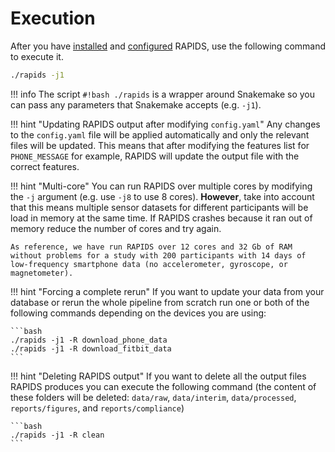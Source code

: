 # Execution

After you have [installed](/setup/installation) and [configured](/setup/configuration) RAPIDS, use the following command to execute it.

```bash
./rapids -j1
```

!!! info
    The script `#!bash ./rapids` is a wrapper around Snakemake so you can pass any parameters that Snakemake accepts (e.g. `-j1`). 
    
!!! hint "Updating RAPIDS output after modifying `config.yaml`"
    Any changes to the `config.yaml` file will be applied automatically and only the relevant files will be updated. This means that after modifying the features list for `PHONE_MESSAGE` for example, RAPIDS will update the output file with the correct features.

!!! hint "Multi-core"
    You can run RAPIDS over multiple cores by modifying the `-j` argument (e.g. use `-j8` to use 8 cores). **However**, take into account that this means multiple sensor datasets for different participants will be load in memory at the same time. If RAPIDS crashes because it ran out of memory reduce the number of cores and try again.

    As reference, we have run RAPIDS over 12 cores and 32 Gb of RAM without problems for a study with 200 participants with 14 days of low-frequency smartphone data (no accelerometer, gyroscope, or magnetometer).

!!! hint "Forcing a complete rerun"
    If you want to update your data from your database or rerun the whole pipeline from scratch run one or both of the following commands depending on the devices you are using:

    ```bash
    ./rapids -j1 -R download_phone_data
    ./rapids -j1 -R download_fitbit_data
    ```

!!! hint "Deleting RAPIDS output"
    If you  want to delete all the output files RAPIDS produces you can execute the following command (the content of these folders will be deleted: `data/raw`, `data/interim`, `data/processed`, `reports/figures`, and `reports/compliance`)

    ```bash
    ./rapids -j1 -R clean
    ```
